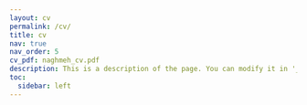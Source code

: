 ```yaml
---
layout: cv
permalink: /cv/
title: cv
nav: true
nav_order: 5
cv_pdf: naghmeh_cv.pdf
description: This is a description of the page. You can modify it in '_pages/cv.md'. You can also change or remove the top pdf download button.
toc:
  sidebar: left
---
```

